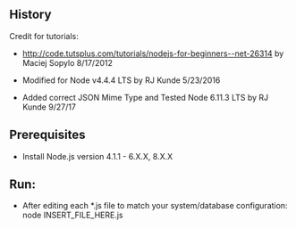 ## History
Credit for tutorials:
* http://code.tutsplus.com/tutorials/nodejs-for-beginners--net-26314 by Maciej Sopylo 8/17/2012

* Modified for Node v4.4.4 LTS by RJ Kunde 5/23/2016

* Added correct JSON Mime Type and Tested Node 6.11.3 LTS by RJ Kunde 9/27/17

## Prerequisites
* Install Node.js version 4.1.1 - 6.X.X, 8.X.X

## Run:
* After editing each *.js file to match your system/database configuration: node INSERT_FILE_HERE.js
